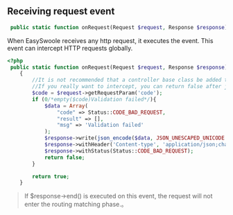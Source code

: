 ## Receiving request event
   
```php
 public static function onRequest(Request $request, Response $response): bool
```

When EasySwoole receives any http request, it executes the event. This event can intercept HTTP requests globally.

```php
<?php
 public static function onRequest(Request $request, Response $response): bool
    {
        //It is not recommended that a controller base class be added to intercept the request.
        //If you really want to intercept, you can return false after judgment.
        $code = $request->getRequestParam('code');
        if (0/*empty($code)Validation failed*/){
            $data = Array(
                "code" => Status::CODE_BAD_REQUEST,
                "result" => [],
                "msg" => 'Validation failed'
            );
            $response->write(json_encode($data, JSON_UNESCAPED_UNICODE | JSON_UNESCAPED_SLASHES));
            $response->withHeader('Content-type', 'application/json;charset=utf-8');
            $response->withStatus(Status::CODE_BAD_REQUEST);
            return false;
        }

        return true;
    }
```

> If $response->end() is executed on this event, the request will not enter the routing matching phase.。

